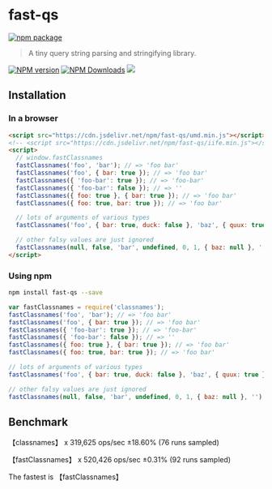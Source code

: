 # fast-qs

[![npm package](https://nodei.co/npm/fast-qs.png?downloads=true&downloadRank=true&stars=true)](https://www.npmjs.com/package/fast-qs)

> A tiny query string parsing and stringifying library.

[![NPM version](https://img.shields.io/npm/v/fast-qs.svg?style=flat)](https://npmjs.org/package/fast-qs)
[![NPM Downloads](https://img.shields.io/npm/dm/fast-qs.svg?style=flat)](https://npmjs.org/package/fast-qs)
[![](https://data.jsdelivr.com/v1/package/npm/fast-qs/badge)](https://www.jsdelivr.com/package/npm/fast-qs)

## Installation

### In a browser

```html
<script src="https://cdn.jsdelivr.net/npm/fast-qs/umd.min.js"></script>
<!-- <script src="https://cdn.jsdelivr.net/npm/fast-qs/iife.min.js"></script> -->
<script>
  // window.fastClassnames
  fastClassnames('foo', 'bar'); // => 'foo bar'
  fastClassnames('foo', { bar: true }); // => 'foo bar'
  fastClassnames({ 'foo-bar': true }); // => 'foo-bar'
  fastClassnames({ 'foo-bar': false }); // => ''
  fastClassnames({ foo: true }, { bar: true }); // => 'foo bar'
  fastClassnames({ foo: true, bar: true }); // => 'foo bar'

  // lots of arguments of various types
  fastClassnames('foo', { bar: true, duck: false }, 'baz', { quux: true }); // => 'foo bar baz quux'

  // other falsy values are just ignored
  fastClassnames(null, false, 'bar', undefined, 0, 1, { baz: null }, ''); // => 'bar 1'
</script>

```

### Using npm

```bash
npm install fast-qs --save
```

```javascript
var fastClassnames = require('classnames');
fastClassnames('foo', 'bar'); // => 'foo bar'
fastClassnames('foo', { bar: true }); // => 'foo bar'
fastClassnames({ 'foo-bar': true }); // => 'foo-bar'
fastClassnames({ 'foo-bar': false }); // => ''
fastClassnames({ foo: true }, { bar: true }); // => 'foo bar'
fastClassnames({ foo: true, bar: true }); // => 'foo bar'

// lots of arguments of various types
fastClassnames('foo', { bar: true, duck: false }, 'baz', { quux: true }); // => 'foo bar baz quux'

// other falsy values are just ignored
fastClassnames(null, false, 'bar', undefined, 0, 1, { baz: null }, ''); // => 'bar 1'

```

## Benchmark

【classnames】 x 319,625 ops/sec ±18.60% (76 runs sampled)

【fastClassnames】 x 520,426 ops/sec ±0.31% (92 runs sampled)

The fastest is 【fastClassnames】

